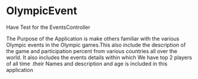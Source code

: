 # OlympicEvent
Have Test for the EventsController

The Purpose of the Application is make others familiar with the various Olympic events in the Olympic games.This also include the description of the game and participation percent from various countries all over the world. It also includes the events details within which We have top 2 players of all time .their Names and description and age is included in this application
